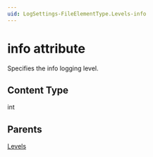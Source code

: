 ```yaml
---
uid: LogSettings-FileElementType.Levels-info
---
```


# info attribute

Specifies the info logging level.

## Content Type

int

## Parents

[Levels](xref:LogSettings-FileElementType.Levels)
